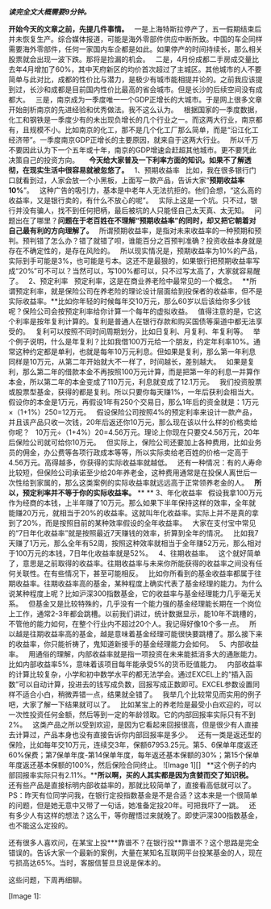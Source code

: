 ***读完全文大概需要9分钟。***
  
**开始今天的文章之前，先提几件事情。**
 
一是上海特斯拉停产了，五一假期结束后并未恢复生产。综合媒体报道，可能是海外零部件供应中断所致。中国的车企同样需要海外零部件，任何一家国内车企都是如此。如果停产的时间持续长，那么相关股票就会出现一波下跌。那将是捡漏的机会。
 
二是，4月份成都二手房成交量比去年4月增加了60%，其中天府新区的均价首次超过了主城区。其他城市的人不要简单与此对比，成都的性价比与潜力，是极少有城市能相提并论的。之前我应该提到过，长沙和成都是目前国内性价比最高的省会城市。但是长沙的后续空间没有成都大。
 
三是，南京成为一季度唯一一个GDP正增长的大城市。于是网上很多文章开始剖析南京的先进经验和优秀做法。我不这么认为。
 
根据国家的一季度数据，化工和钢铁是一季度少有的未出现负增长的几个行业之一。而这两大行业，南京都有，且规模不小。比如南京的化工，那不是几个化工厂那么简单，而是“沿江化工经济带”。一季度南京GDP正增长的主要原因，就来自于这两大行业。
 
所以千万不要因此认为下一个五年或十年，南京的GDP增速会赶超其他城市。更不要凭此决策自己的投资方向。
 
 
**今天给大家普及一下利率方面的知识。如果不了解透彻，在现实生活中很容易就被忽悠了。**
 
1、预期收益率
 
比如，我在很多银行门口就看到过，人家会放一个小黑板，上面写一款产品，告诉大家“**预期收益率10%**”。
 
这种广告的吸引力，基本是中老年人无法抗拒的。他们会想，“这么高的收益率，又是银行卖的，有什么不放心的呢”。
 
实际上这是一个坑。只不过，银行并没有骗人，找不到任何把柄，最后被坑的人只能怪自己太天真、太无知。
 
问题出在了哪里？**问题在于老百姓在不理解“预期收益率”的同时，却又把它朝着对自己最有利的方向理解了。**
 
所谓预期收益率，是指对未来收益率的一种预期和预判。预判错了怎么办？错了就错了呗，谁能百分之百预判准确？投资收益本身就是存在不确定性的，是存在风险的。
 
所以现实情况是，预期收益率为10%的产品，实际到手可能是3%，也可能是亏本。这还不是最狠的，如果银行把预期收益率写成“20%”可不可以？当然可以，写100%都可以，只不过写太高了，大家就容易醒了。
 
2、预定利率
 
预定利率，这是在商业养老险中最常见的一个概念。
 
**所谓预定利率，就是保险公司在养老险的理论设计层面给到投保者的收益率，但不是实际收益率。**比如你年轻的时候每年交10万元，那么60岁以后该给你多少钱呢？保险公司会按预定利率给你计算一个每年的虚拟收益。
 
值得注意的是，它这个利率是按年复利计算的。复利是普通人在银行存款和购买国债等渠道中都无法享受的。
 
复利可以按照不同时间周期划分，比如日复利、月复利、年复利等。
 
举个例子说明，什么是年复利？比如我借100万元给一个朋友，约定年利率10%。通常这种约定都是单利，也就是每年10万元利息。但如果是复利，那么第一年利息同样是10万元，从第二年开始就大不一样了，时间越长，差别越大。
 
如果是复利，那么第二年的借款本金不再按照100万元计算，而是把第一年的利息一并算作本金，所以第二年的本金变成了110万元，利息就变成了12.1万元。
 
我们投资股票或股票型基金，获得的都是复利。所以只要你每天赚1%，一年后获利会相当大。假设你的本金是1万元，再假设1年有250个交易日，那么1年后的资金就是：1万元×（1+1%）250=12万元。
 
假设保险公司按照4%的预定利率来设计一款产品，并且该产品只收一次钱，20年后返还你10万元，那么现在该以什么样的价格卖给你呢？
 
10万元÷（1+4%）20=4.56万元。理论上你现在只要交4.56万元，20年后保险公司就可给你10万元。
 
但实际上，保险公司还要加上各种费用，比如业务员的佣金，办公费等各项行政成本等等，所以实际卖给老百姓的价格一定高于4.56万元。高得越多，你获得的实际收益率就越低。
 
还有一种情况：有的人寿命比较短，但保险公司承诺至少给20年养老金，这种费用通常是在投保人离世后一次性给到家属的，那么这类案例的实际收益率就远远高于正常领养老金的人。
 
**所以，预定利率并不等于你的实际收益率。**
** **
3、年化收益率
 
假设我拿100万元作为经商的本钱，上半年赚了10万元。那么如果下半年保持这样的效率，全年就能赚20万元，就相当于20%的收益率。这就叫年化收益率。实际上并不是真的拿到了20%，而是按照目前的某种效率假设的全年收益率。
 
大家在支付宝中常见的“7日年化收益率”就是按照最近7天赚钱的效率，折算到全年的情况。
 
比如我7天赚了1万元，那么全年有52周，按照这种效率就相当于全年赚52万元，那么相对于100万元的本钱，7日年化收益率就是52%。
 
4、往期收益率。
 
这个就好简单了，意思是之前取得的收益率。往期收益率与未来你所能获得的收益率之间没有任何关联性。在有些情况下，甚至可能相反。
 
比如你所看到的基金收益率都属于往期收益率。往期收益率高的基金，某种程度上确实代表了基金经理的能力。为什么说某种程度上呢？比如沪深300指数基金，它的收益率与基金经理能力几乎毫无关系。
 
但基金又是比较特殊的，几乎没有一个能力强的基金经理能长期在一个岗位上工作，通常2-3年都会跳槽。以前我们讲过，统计数据显示，能10年不跳槽的，不管他的能力如何，在整个行业内不超过20个人。我记得好像10个多一点。
 
所以越是往期收益率高的基金，越是意味着基金经理可能很快要跳槽了。那么接下来的收益率，你只能祈祷了，鬼知道新接手的基金经理能力会如何。
 
5、内部收益率。
 
用通俗的理解，内部收益率就是指一项投资在未来能抵消多大的通胀能力。比如内部收益率5%，意味着该项目每年能承受5%的货币贬值能力。
 
内部收益率的计算比较复杂，小学和初中数学水平的都无法学会。通过EXCEL上的“插入函数”可以自动计算，投进去的钱写成负数，回报写成正数即可。EXCEL参数设置同样不适合小白，稍微弄错一点，结果就全错了。
 
我举几个比较常见而实用的例子吧，大家了解一下结果就可以了。
 
比如某宝上的养老险是最受小白欢迎的，可以一次性投资任何金额，然后等到一定的年龄领取。它的内部回报率实际只有不到2%。
 
这类产品之所以受到欢迎，是因为它看起来回报很高，但是很少有人直接去计算过，产品本身也没有直接告诉你内部回报率是多少。
 
还有一类是返还型的保险，比如每年交10万元，连续交3年，保额67953.25元。第5、6保单年度返还60%保费；第7保单年度\-第14保单年度，每年返还基本保额的30%；第15个保单年度返还基本保额的100%，然后保险合同终止。
![Image 1][]
 
**这个例子的内部回报率实际只有2.11%。****所以啊，买的人其实都是因为贪婪而交了知识税。**
 
还有些产品是直接标明内部收益率的，那就比较简单了，直接看高低就可以了。
 
PS：昨天有位同学问我，在银行定投指数基金是不是合适？这本来是一个很简单的问题，但是她无意中又带了一句话，她准备定投20年。可把我吓了一跳。
 
还有多少人有这样的想法？这么干，等你醒悟过来就晚了。即使沪深300指数基金，也不能这么定投的。  
  
还有很多人喜欢问，在某宝上投\*\*\*靠谱不？在银行投\*\*靠谱不？这个思路是完全错误的。告诉大家一个最新的案例，大量在某知名互联网平台投某基金的人，现在亏损高达65%。当时，客服信誓旦旦说是保本的。
  
这些问题，下周再细聊。

[Image 1]: 